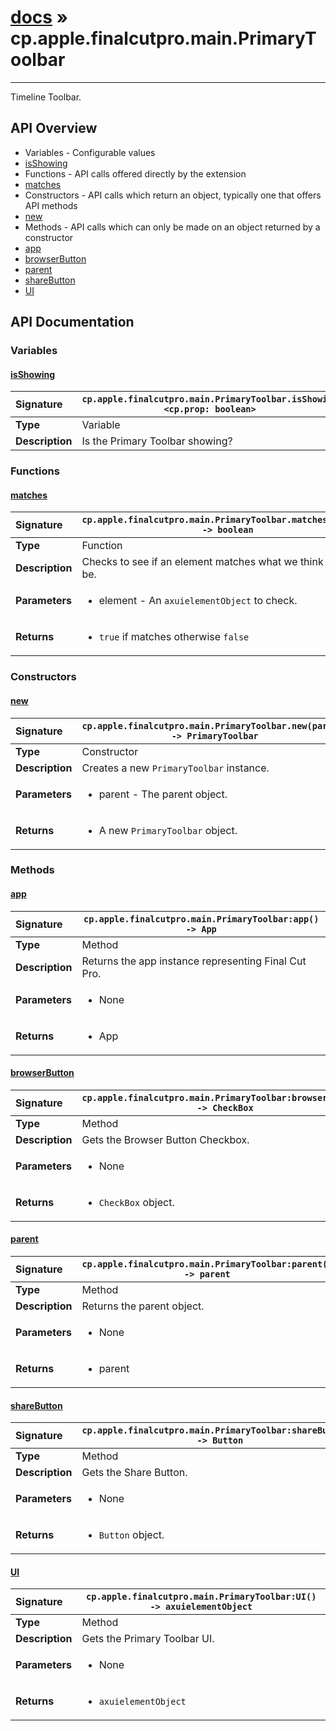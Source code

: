 # [docs](index.md) » cp.apple.finalcutpro.main.PrimaryToolbar
---

Timeline Toolbar.

## API Overview
* Variables - Configurable values
 * [isShowing](#isshowing)
* Functions - API calls offered directly by the extension
 * [matches](#matches)
* Constructors - API calls which return an object, typically one that offers API methods
 * [new](#new)
* Methods - API calls which can only be made on an object returned by a constructor
 * [app](#app)
 * [browserButton](#browserbutton)
 * [parent](#parent)
 * [shareButton](#sharebutton)
 * [UI](#ui)

## API Documentation

### Variables

#### [isShowing](#isshowing)
| <span style="float: left;">**Signature**</span> | <span style="float: left;">`cp.apple.finalcutpro.main.PrimaryToolbar.isShowing <cp.prop: boolean>` </span>                                                          |
| -----------------------------------------------------|---------------------------------------------------------------------------------------------------------|
| **Type**                                             | Variable |
| **Description**                                      | Is the Primary Toolbar showing? |

### Functions

#### [matches](#matches)
| <span style="float: left;">**Signature**</span> | <span style="float: left;">`cp.apple.finalcutpro.main.PrimaryToolbar.matches(element) -> boolean` </span>                                                          |
| -----------------------------------------------------|---------------------------------------------------------------------------------------------------------|
| **Type**                                             | Function |
| **Description**                                      | Checks to see if an element matches what we think it should be. |
| **Parameters**                                       | <ul><li>element - An <code>axuielementObject</code> to check.</li></ul> |
| **Returns**                                          | <ul><li><code>true</code> if matches otherwise <code>false</code></li></ul> |

### Constructors

#### [new](#new)
| <span style="float: left;">**Signature**</span> | <span style="float: left;">`cp.apple.finalcutpro.main.PrimaryToolbar.new(parent) -> PrimaryToolbar` </span>                                                          |
| -----------------------------------------------------|---------------------------------------------------------------------------------------------------------|
| **Type**                                             | Constructor |
| **Description**                                      | Creates a new `PrimaryToolbar` instance. |
| **Parameters**                                       | <ul><li>parent - The parent object.</li></ul> |
| **Returns**                                          | <ul><li>A new <code>PrimaryToolbar</code> object.</li></ul> |

### Methods

#### [app](#app)
| <span style="float: left;">**Signature**</span> | <span style="float: left;">`cp.apple.finalcutpro.main.PrimaryToolbar:app() -> App` </span>                                                          |
| -----------------------------------------------------|---------------------------------------------------------------------------------------------------------|
| **Type**                                             | Method |
| **Description**                                      | Returns the app instance representing Final Cut Pro. |
| **Parameters**                                       | <ul><li>None</li></ul> |
| **Returns**                                          | <ul><li>App</li></ul> |

#### [browserButton](#browserbutton)
| <span style="float: left;">**Signature**</span> | <span style="float: left;">`cp.apple.finalcutpro.main.PrimaryToolbar:browserButton() -> CheckBox` </span>                                                          |
| -----------------------------------------------------|---------------------------------------------------------------------------------------------------------|
| **Type**                                             | Method |
| **Description**                                      | Gets the Browser Button Checkbox. |
| **Parameters**                                       | <ul><li>None</li></ul> |
| **Returns**                                          | <ul><li><code>CheckBox</code> object.</li></ul> |

#### [parent](#parent)
| <span style="float: left;">**Signature**</span> | <span style="float: left;">`cp.apple.finalcutpro.main.PrimaryToolbar:parent() -> parent` </span>                                                          |
| -----------------------------------------------------|---------------------------------------------------------------------------------------------------------|
| **Type**                                             | Method |
| **Description**                                      | Returns the parent object. |
| **Parameters**                                       | <ul><li>None</li></ul> |
| **Returns**                                          | <ul><li>parent</li></ul> |

#### [shareButton](#sharebutton)
| <span style="float: left;">**Signature**</span> | <span style="float: left;">`cp.apple.finalcutpro.main.PrimaryToolbar:shareButton() -> Button` </span>                                                          |
| -----------------------------------------------------|---------------------------------------------------------------------------------------------------------|
| **Type**                                             | Method |
| **Description**                                      | Gets the Share Button. |
| **Parameters**                                       | <ul><li>None</li></ul> |
| **Returns**                                          | <ul><li><code>Button</code> object.</li></ul> |

#### [UI](#ui)
| <span style="float: left;">**Signature**</span> | <span style="float: left;">`cp.apple.finalcutpro.main.PrimaryToolbar:UI() -> axuielementObject` </span>                                                          |
| -----------------------------------------------------|---------------------------------------------------------------------------------------------------------|
| **Type**                                             | Method |
| **Description**                                      | Gets the Primary Toolbar UI. |
| **Parameters**                                       | <ul><li>None</li></ul> |
| **Returns**                                          | <ul><li><code>axuielementObject</code></li></ul> |

